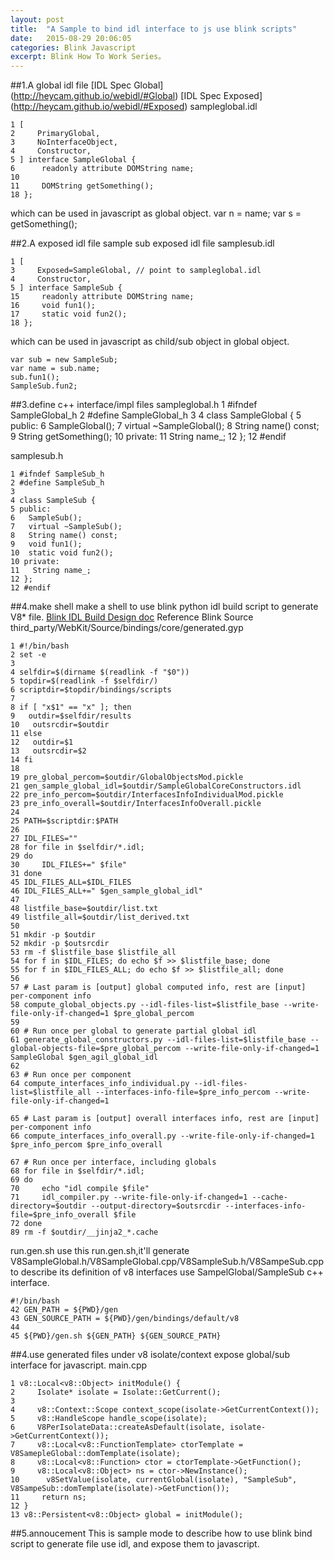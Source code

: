```yaml
---
layout: post
title:  "A Sample to bind idl interface to js use blink scripts"
date:   2015-08-29 20:06:05
categories: Blink Javascript
excerpt: Blink How To Work Series。
---
```


##1.A global idl file
[IDL Spec Global] (http://heycam.github.io/webidl/#Global)
[IDL Spec Exposed] (http://heycam.github.io/webidl/#Exposed)
sampleglobal.idl

	1 [
	2     PrimaryGlobal,
	3     NoInterfaceObject,
	4     Constructor,
	5 ] interface SampleGlobal {
	6      readonly attribute DOMString name;
	10 
	11     DOMString getSomething();
	18 };

which can be used in javascript as global object.
	var n = name;
	var s = getSomething();


##2.A exposed idl file
sample sub exposed idl file
samplesub.idl

	1 [
	3     Exposed=SampleGlobal, // point to sampleglobal.idl
	4     Constructor,
	5 ] interface SampleSub {
	15     readonly attribute DOMString name;
	16     void fun1();
	17     static void fun2(); 
	18 };

which can be used in javascript as child/sub object in global object.

	var sub = new SampleSub;
	var name = sub.name;
	sub.fun1();
	SampleSub.fun2;

##3.define c++ interface/impl files
sampleglobal.h
	1 #ifndef SampleGlobal_h
	2 #define SampleGlobal_h
	3 
	4 class SampleGlobal {
	5 public:
	6   SampleGlobal();
	7   virtual ~SampleGlobal();
	8   String name() const;
	9   String getSomething();
	10 private:
	11   String name_;
	12 };
	12 #endif

samplesub.h

	1 #ifndef SampleSub_h
	2 #define SampleSub_h
	3 
	4 class SampleSub {
	5 public:
	6   SampleSub();
	7   virtual ~SampleSub();
	8   String name() const;
	9   void fun1();
	10  static void fun2();
	10 private:
	11   String name_;
	12 };
	12 #endif
	
##4.make shell
make a shell to use blink python idl build script to generate V8* file.
[Blink IDL Build Design doc](http://www.chromium.org/developers/design-documents/idl-build)
Reference Blink Source third_party/WebKit/Source/bindings/core/generated.gyp

	1 #!/bin/bash
	2 set -e
	3 
	4 selfdir=$(dirname $(readlink -f "$0"))
	5 topdir=$(readlink -f $selfdir/)
	6 scriptdir=$topdir/bindings/scripts
	7 
	8 if [ "x$1" == "x" ]; then
	9   outdir=$selfdir/results
	10   outsrcdir=$outdir
	11 else
	12   outdir=$1
	13   outsrcdir=$2
	14 fi
	18 
	19 pre_global_percom=$outdir/GlobalObjectsMod.pickle
	21 gen_sample_global_idl=$outdir/SampleGlobalCoreConstructors.idl
	22 pre_info_percom=$outdir/InterfacesInfoIndividualMod.pickle
	23 pre_info_overall=$outdir/InterfacesInfoOverall.pickle
	24 
	25 PATH=$scriptdir:$PATH
	26 
	27 IDL_FILES=""
	28 for file in $selfdir/*.idl;
	29 do
	30     IDL_FILES+=" $file"
	31 done
	45 IDL_FILES_ALL=$IDL_FILES
	46 IDL_FILES_ALL+=" $gen_sample_global_idl"
	47 
	48 listfile_base=$outdir/list.txt
	49 listfile_all=$outdir/list_derived.txt
	50 
	51 mkdir -p $outdir
	52 mkdir -p $outsrcdir
	53 rm -f $listfile_base $listfile_all
	54 for f in $IDL_FILES; do echo $f >> $listfile_base; done
	55 for f in $IDL_FILES_ALL; do echo $f >> $listfile_all; done
	56 
	57 # Last param is [output] global computed info, rest are [input] per-component info
	58 compute_global_objects.py --idl-files-list=$listfile_base --write-file-only-if-changed=1 $pre_global_percom
	59 
	60 # Run once per global to generate partial global idl
	61 generate_global_constructors.py --idl-files-list=$listfile_base --global-objects-file=$pre_global_percom --write-file-only-if-changed=1 SampleGlobal $gen_agil_global_idl
	62 
	63 # Run once per component
	64 compute_interfaces_info_individual.py --idl-files-list=$listfile_all --interfaces-info-file=$pre_info_percom --write-file-only-if-changed=1
	
	65 # Last param is [output] overall interfaces info, rest are [input] per-component info
	66 compute_interfaces_info_overall.py --write-file-only-if-changed=1 $pre_info_percom $pre_info_overall
	
	67 # Run once per interface, including globals
	68 for file in $selfdir/*.idl;
	69 do
	70     echo "idl compile $file"
	71     idl_compiler.py --write-file-only-if-changed=1 --cache-directory=$outdir --output-directory=$outsrcdir --interfaces-info-file=$pre_info_overall $file
	72 done 
	89 rm -f $outdir/__jinja2_*.cache

run.gen.sh
use this run.gen.sh,it'll generate V8SampleGlobal.h/V8SampleGlobal.cpp/V8SampleSub.h/V8SampeSub.cpp to describe its definition of v8 interfaces use SampelGlobal/SampleSub c++ interface.

	#!/bin/bash
	42 GEN_PATH = ${PWD}/gen
	43 GEN_SOURCE_PATH = ${PWD}/gen/bindings/default/v8
	44 
	45 ${PWD}/gen.sh ${GEN_PATH} ${GEN_SOURCE_PATH}

##4.use generated files
under v8 isolate/context expose global/sub interface for javascript.
main.cpp

	1 v8::Local<v8::Object> initModule() {
	2     Isolate* isolate = Isolate::GetCurrent();
	3 
	4     v8::Context::Scope context_scope(isolate->GetCurrentContext());
	5     v8::HandleScope handle_scope(isolate);
	6     V8PerIsolateData::createAsDefault(isolate, isolate->GetCurrentContext());
	7     v8::Local<v8::FunctionTemplate> ctorTemplate = V8SamepleGlobal::domTemplate(isolate);
	8     v8::Local<v8::Function> ctor = ctorTemplate->GetFunction();
	9     v8::Local<v8::Object> ns = ctor->NewInstance();
	10      v8SetValue(isolate, currentGlobal(isolate), "SampleSub", V8SampeSub::domTemplate(isolate)->GetFunction());
	11     return ns;
	12 }
	13 v8::Persistent<v8::Object> global = initModule();

##5.annoucement
This is sample mode to describe how to use blink bind script to generate file use idl, and expose them to javascript.

